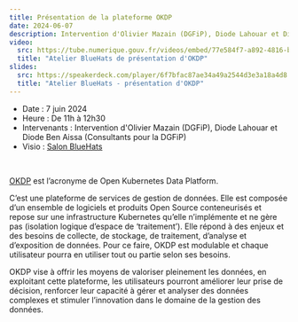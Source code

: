 ```yaml
---
title: Présentation de la plateforme OKDP
date: 2024-06-07
description: Intervention d'Olivier Mazain (DGFiP), Diode Lahouar et Diode Ben Aissa (Consultants pour la DGFiP)
video:
  src: https://tube.numerique.gouv.fr/videos/embed/77e584f7-a892-4816-bbab-f322a0a473fd
  title: "Atelier BlueHats de présentation d'OKDP"
slides:
  src: https://speakerdeck.com/player/6f7bfac87ae34a49a2544d3e3a18a4d8
  title: "Atelier BlueHats - présentation d'OKDP"
---
```


- Date : 7 juin 2024
- Heure : De 11h à 12h30
- Intervenants : Intervention d'Olivier Mazain (DGFiP), Diode Lahouar et Diode Ben Aissa (Consultants pour la DGFiP)
- Visio : [Salon BlueHats](https://webinaire.numerique.gouv.fr//meeting/signin/362/creator/369/hash/84c9902a44b481830388d5d69c808eb669da0a5b)

<br/>

[OKDP](https://okdp.io) est l’acronyme de Open Kubernetes Data Platform.

C’est une plateforme de services de gestion de données. Elle est composée d’un ensemble de logiciels et produits Open Source conteneurisés et repose sur une infrastructure Kubernetes qu’elle n’implémente et ne gère pas (isolation logique d’espace de ‘traitement’). Elle répond à des enjeux et des besoins de collecte, de stockage, de traitement, d’analyse et d’exposition de données. Pour ce faire, OKDP est modulable et chaque utilisateur pourra en utiliser tout ou partie selon ses besoins.

OKDP vise à offrir les moyens de valoriser pleinement les données, en exploitant cette plateforme, les utilisateurs pourront améliorer leur prise de décision, renforcer leur capacité à gérer et analyser des données complexes et stimuler l’innovation dans le domaine de la gestion des données.

<!-- Télécharger le [support de présentation en PDF](/docs/...pdf). -->
